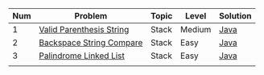 | Num | Problem  | Topic | Level | Solution |
| --- | --- | --- | --- | --- |
| 1 | [Valid Parenthesis String](https://leetcode.com/problems/valid-parenthesis-string/description/) | Stack  | Medium | [Java](https://github.com/Zhanyl3909/DSA-from-Scratch/blob/master/Leetcode/Valid_Parenthesis_String/Solution.java)|
| 2 | [Backspace String Compare](https://leetcode.com/problems/backspace-string-compare/description/) | Stack | Easy | [Java](https://github.com/Zhanyl3909/DSA-from-Scratch/blob/master/Leetcode/Backspace_String_Compare/Solution.java) |
| 3 | [Palindrome Linked List](https://leetcode.com/problems/palindrome-linked-list/description/) | Stack | Easy | [Java](https://github.com/Zhanyl3909/DSA-from-Scratch/blob/master/Leetcode/Palindrome/Solution.java) |
| | | |  | | 


